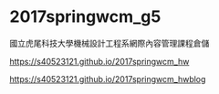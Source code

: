 # 2017springwcm_g5
國立虎尾科技大學機械設計工程系網際內容管理課程倉儲

https://s40523121.github.io/2017springwcm_hw

https://s40523121.github.io/2017springwcm_hwblog
